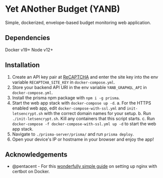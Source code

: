 # Yet ANother Budget (YANB)

Simple, dockerized, envelope-based budget monitoring web application.

## Dependencies

Docker v19+
Node v12+

## Installation

1. Create an API key pair at [ReCAPTCHA](http://www.google.com/recaptcha/admin) and enter the site key into the env variable `RECAPTCHA_SITE_KEY` in `docker-compose.yml`.
2. Store your backend API URI in the env variable `YANB_GRAPHQL_API` in `docker-compose.yml`.
3. Install the prisma npm package with `npm i -g prisma`.
4. Start the web app stack with `docker-compose up -d`.
    a. For the HTTPS enabled web app, edit `docker-compose-with-ssl.yml` and `init-letsencrypt.sh` with the correct domain names for your setup.
    b. Run `./init-letsencrypt.sh`. Kill any containers that this script starts.
    c. Run `docker-compose -f docker-compose-with-ssl.yml up -d` to start the web app stack.
5. Navigate to `./prisma-server/prisma/` and run `prisma deploy`.
6. Open your device's IP or hostname in your browser and enjoy the app!

## Acknowledgements

* @pentacent - For this [wonderfully simple guide](https://medium.com/@pentacent/nginx-and-lets-encrypt-with-docker-in-less-than-5-minutes-b4b8a60d3a71) on setting up nginx with certbot on Docker. 
